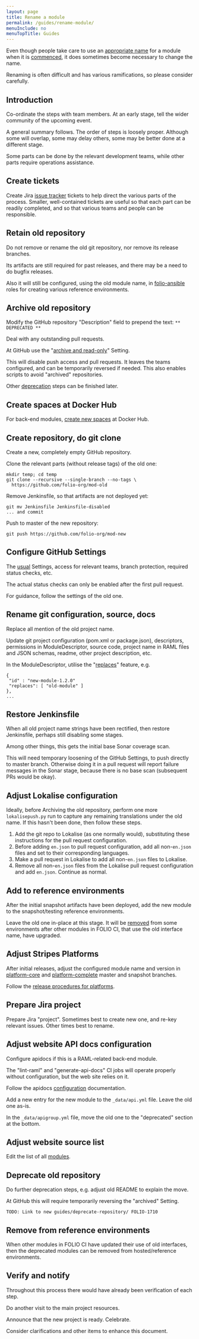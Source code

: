 ```yaml
---
layout: page
title: Rename a module
permalink: /guides/rename-module/
menuInclude: no
menuTopTitle: Guides
---
```


Even though people take care to use an [appropriate name](/guidelines/naming-conventions/#module-names) for a module when it is [commenced](/guidelines/create-new-repo/), it does sometimes become necessary to change the name.

Renaming is often difficult and has various ramifications, so please consider carefully.

## Introduction

Co-ordinate the steps with team members. At an early stage, tell the wider community of the upcoming event.

A general summary follows. The order of steps is loosely proper. Although some will overlap, some may delay others, some may be better done at a different stage.

Some parts can be done by the relevant development teams, while other parts require operations assistance.

## Create tickets

Create Jira [issue tracker](/guidelines/issue-tracker/) tickets to help direct the various parts of the process.
Smaller, well-contained tickets are useful so that each part can be readily completed, and so that various teams and people can be responsible.

## Retain old repository

Do not remove or rename the old git repository, nor remove its release branches.

Its artifacts are still required for past releases, and there may be a need to do bugfix releases.

Also it will still be configured, using the old module name, in [folio-ansible](https://github.com/folio-org/folio-ansible) roles for creating various reference environments.

## Archive old repository

Modify the GitHub repository "Description" field to prepend the text: `** DEPRECATED ** `

Deal with any outstanding pull requests.

At GitHub use the "[archive and read-only](https://help.github.com/en/articles/about-archiving-repositories)" Setting.

This will disable push access and pull requests.
It leaves the teams configured, and can be temporarily reversed if needed.
This also enables scripts to avoid "archived" repositories.

Other [deprecation](#deprecate-old-repository) steps can be finished later.

## Create spaces at Docker Hub

For back-end modules, [create new spaces](/download/artifacts/#docker-images) at Docker Hub.

## Create repository, do git clone

Create a new, completely empty GitHub repository.

Clone the relevant parts (without release tags) of the old one:

```
mkdir temp; cd temp
git clone --recursive --single-branch --no-tags \
  https://github.com/folio-org/mod-old
```

Remove Jenkinsfile, so that artifacts are not deployed yet:

```
git mv Jenkinsfile Jenkinsfile-disabled
... and commit
```

Push to master of the new repository:

```
git push https://github.com/folio-org/mod-new
```

## Configure GitHub Settings

The [usual](/guidelines/create-new-repo/) Settings, access for relevant teams, branch protection, required status checks, etc.

The actual status checks can only be enabled after the first pull request.

For guidance, follow the settings of the old one.

## Rename git configuration, source, docs

Replace all mention of the old project name.

Update git project configuration (pom.xml or package.json), descriptors, permissions in ModuleDescriptor, source code, project name in RAML files and JSON schemas, readme, other project description, etc.

In the ModuleDescriptor, utilise the "[replaces](https://github.com/folio-org/okapi/blob/master/okapi-core/src/main/raml/ModuleDescriptor.json)" feature, e.g.

```
{
 "id" : "new-module-1.2.0"
 "replaces": [ "old-module" ]
},
...
```

## Restore Jenkinsfile

When all old project name strings have been rectified, then restore Jenkinsfile, perhaps still disabling some stages.

Among other things, this gets the initial base Sonar coverage scan.

This will need temporary loosening of the GitHub Settings, to push directly to master branch.
Otherwise doing it in a pull request will report failure messages in the Sonar stage, because there is no base scan (subsequent PRs would be okay).

## Adjust Lokalise configuration

Ideally, before Archiving the old repository, perform one more `lokalisepush.py` run to capture any remaining translations under the old name.
If this hasn't been done, then follow these steps.

1. Add the git repo to Lokalise (as one normally would), substituting these instructions for the pull request configuration.
1. Before adding `en.json` to pull request configuration, add all non-`en.json` files and set to their corresponding languages.
1. Make a pull request in Lokalise to add all non-`en.json` files to Lokalise.
1. Remove all non-`en.json` files from the Lokalise pull request configuration and add `en.json`.  Continue as normal.

## Add to reference environments

After the initial snapshot artifacts have been deployed, add the new module to the snapshot/testing reference environments.

Leave the old one in-place at this stage. It will be [removed](#remove-from-reference-environments) from some environments after other modules in FOLIO CI, that use the old interface name, have upgraded.

## Adjust Stripes Platforms

After initial releases, adjust the configured module name and version in
[platform-core](https://github.com/folio-org/platform-core)
and
[platform-complete](https://github.com/folio-org/platform-complete)
master and snapshot branches.

Follow the [release procedures for platforms](/guidelines/release-procedures/#add-to-platforms).

## Prepare Jira project

Prepare Jira "project". Sometimes best to create new one, and re-key relevant issues. Other times best to rename.

## Adjust website API docs configuration

Configure apidocs if this is a RAML-related back-end module.

The "lint-raml" and "generate-api-docs" CI jobs will operate properly without configuration, but the web site relies on it.

Follow the apidocs [configuration](https://dev.folio.org/reference/api/#configure-api-docs) documentation.

Add a new entry for the new module to the `_data/api.yml` file. Leave the old one as-is.

In the `_data/apigroup.yml` file, move the old one to the "deprecated" section at the bottom.

## Adjust website source list

Edit the list of all [modules](/source-code/).

## Deprecate old repository

Do further deprecation steps, e.g. adjust old README to explain the move.

At GitHub this will require temporarily reversing the "archived" Setting.

```
TODO: Link to new guides/deprecate-repository/ FOLIO-1710
```

## Remove from reference environments

When other modules in FOLIO CI have updated their use of old interfaces, then the deprecated modules can be removed from hosted/reference environments.

## Verify and notify

Throughout this process there would have already been verification of each step.

Do another visit to the main project resources.

Announce that the new project is ready. Celebrate.

Consider clarifications and other items to enhance this document.

